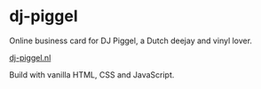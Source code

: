 # dj-piggel
Online business card for DJ Piggel, a Dutch deejay and vinyl lover.

[dj-piggel.nl](https://dj-piggel.nl)

Build with vanilla HTML, CSS and JavaScript.
